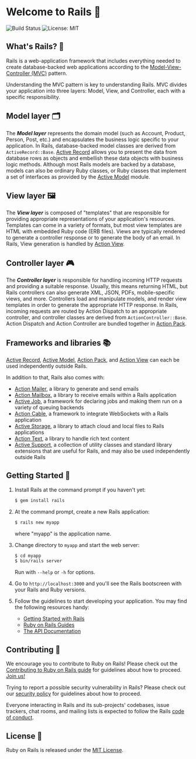 # Welcome to Rails 🚀

![Build Status](https://img.shields.io/badge/build-passing-brightgreen) ![License: MIT](https://img.shields.io/badge/license-MIT-blue)

## What's Rails? 🤔

Rails is a web-application framework that includes everything needed to create database-backed web applications according to the [Model-View-Controller (MVC)](https://en.wikipedia.org/wiki/Model-view-controller) pattern.

Understanding the MVC pattern is key to understanding Rails. MVC divides your application into three layers: Model, View, and Controller, each with a specific responsibility.

## Model layer 🗂️

The _**Model layer**_ represents the domain model (such as Account, Product, Person, Post, etc.) and encapsulates the business logic specific to your application. In Rails, database-backed model classes are derived from `ActiveRecord::Base`. [Active Record](activerecord/README.rdoc) allows you to present the data from database rows as objects and embellish these data objects with business logic methods. Although most Rails models are backed by a database, models can also be ordinary Ruby classes, or Ruby classes that implement a set of interfaces as provided by the [Active Model](activemodel/README.rdoc) module.

## View layer 🖼️

The _**View layer**_ is composed of "templates" that are responsible for providing appropriate representations of your application's resources. Templates can come in a variety of formats, but most view templates are HTML with embedded Ruby code (ERB files). Views are typically rendered to generate a controller response or to generate the body of an email. In Rails, View generation is handled by [Action View](actionview/README.rdoc).

## Controller layer 🎮

The _**Controller layer**_ is responsible for handling incoming HTTP requests and providing a suitable response. Usually, this means returning HTML, but Rails controllers can also generate XML, JSON, PDFs, mobile-specific views, and more. Controllers load and manipulate models, and render view templates in order to generate the appropriate HTTP response. In Rails, incoming requests are routed by Action Dispatch to an appropriate controller, and controller classes are derived from `ActionController::Base`. Action Dispatch and Action Controller are bundled together in [Action Pack](actionpack/README.rdoc).

## Frameworks and libraries 📚

[Active Record](activerecord/README.rdoc), [Active Model](activemodel/README.rdoc), [Action Pack](actionpack/README.rdoc), and [Action View](actionview/README.rdoc) can each be used independently outside Rails.

In addition to that, Rails also comes with:

- [Action Mailer](actionmailer/README.rdoc), a library to generate and send emails
- [Action Mailbox](actionmailbox/README.md), a library to receive emails within a Rails application
- [Active Job](activejob/README.md), a framework for declaring jobs and making them run on a variety of queuing backends
- [Action Cable](actioncable/README.md), a framework to integrate WebSockets with a Rails application
- [Active Storage](activestorage/README.md), a library to attach cloud and local files to Rails applications
- [Action Text](actiontext/README.md), a library to handle rich text content
- [Active Support](activesupport/README.rdoc), a collection of utility classes and standard library extensions that are useful for Rails, and may also be used independently outside Rails

## Getting Started 🚀

1. Install Rails at the command prompt if you haven't yet:

   ```bash
   $ gem install rails
   ```

2. At the command prompt, create a new Rails application:

   ```bash
   $ rails new myapp
   ```

   where "myapp" is the application name.

3. Change directory to `myapp` and start the web server:

   ```bash
   $ cd myapp
   $ bin/rails server
   ```

   Run with `--help` or `-h` for options.

4. Go to `http://localhost:3000` and you'll see the Rails bootscreen with your Rails and Ruby versions.

5. Follow the guidelines to start developing your application. You may find the following resources handy:
   * [Getting Started with Rails](https://guides.rubyonrails.org/getting_started.html)
   * [Ruby on Rails Guides](https://guides.rubyonrails.org)
   * [The API Documentation](https://api.rubyonrails.org)

## Contributing 🤝

We encourage you to contribute to Ruby on Rails! Please check out the [Contributing to Ruby on Rails guide](https://edgeguides.rubyonrails.org/contributing_to_ruby_on_rails.html) for guidelines about how to proceed. [Join us!](https://contributors.rubyonrails.org)

Trying to report a possible security vulnerability in Rails? Please check out our [security policy](https://rubyonrails.org/security) for guidelines about how to proceed.

Everyone interacting in Rails and its sub-projects' codebases, issue trackers, chat rooms, and mailing lists is expected to follow the Rails [code of conduct](https://rubyonrails.org/conduct).

## License 📄

Ruby on Rails is released under the [MIT License](https://opensource.org/licenses/MIT).
